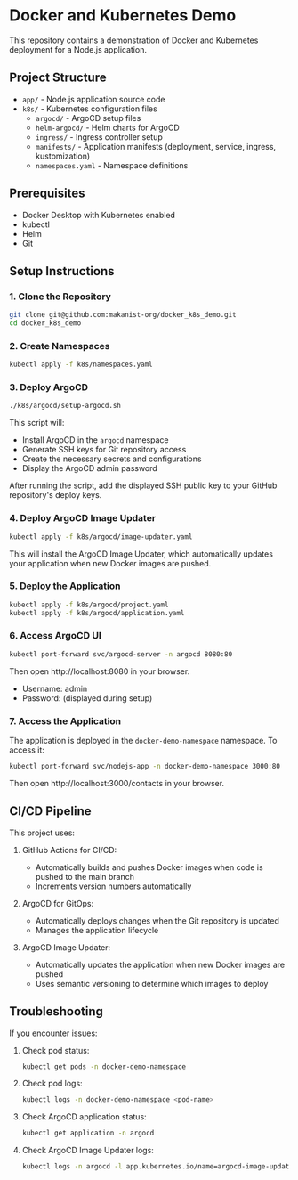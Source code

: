 # Docker and Kubernetes Demo

This repository contains a demonstration of Docker and Kubernetes deployment for a Node.js application.

## Project Structure

- `app/` - Node.js application source code
- `k8s/` - Kubernetes configuration files
  - `argocd/` - ArgoCD setup files
  - `helm-argocd/` - Helm charts for ArgoCD
  - `ingress/` - Ingress controller setup
  - `manifests/` - Application manifests (deployment, service, ingress, kustomization)
  - `namespaces.yaml` - Namespace definitions

## Prerequisites

- Docker Desktop with Kubernetes enabled
- kubectl
- Helm
- Git

## Setup Instructions

### 1. Clone the Repository

```bash
git clone git@github.com:makanist-org/docker_k8s_demo.git
cd docker_k8s_demo
```

### 2. Create Namespaces

```bash
kubectl apply -f k8s/namespaces.yaml
```

### 3. Deploy ArgoCD

```bash
./k8s/argocd/setup-argocd.sh
```

This script will:
- Install ArgoCD in the `argocd` namespace
- Generate SSH keys for Git repository access
- Create the necessary secrets and configurations
- Display the ArgoCD admin password

After running the script, add the displayed SSH public key to your GitHub repository's deploy keys.

### 4. Deploy ArgoCD Image Updater

```bash
kubectl apply -f k8s/argocd/image-updater.yaml
```

This will install the ArgoCD Image Updater, which automatically updates your application when new Docker images are pushed.

### 5. Deploy the Application

```bash
kubectl apply -f k8s/argocd/project.yaml
kubectl apply -f k8s/argocd/application.yaml
```

### 6. Access ArgoCD UI

```bash
kubectl port-forward svc/argocd-server -n argocd 8080:80
```

Then open http://localhost:8080 in your browser.
- Username: admin
- Password: (displayed during setup)

### 7. Access the Application

The application is deployed in the `docker-demo-namespace` namespace. To access it:

```bash
kubectl port-forward svc/nodejs-app -n docker-demo-namespace 3000:80
```

Then open http://localhost:3000/contacts in your browser.

## CI/CD Pipeline

This project uses:

1. GitHub Actions for CI/CD:
   - Automatically builds and pushes Docker images when code is pushed to the main branch
   - Increments version numbers automatically

2. ArgoCD for GitOps:
   - Automatically deploys changes when the Git repository is updated
   - Manages the application lifecycle

3. ArgoCD Image Updater:
   - Automatically updates the application when new Docker images are pushed
   - Uses semantic versioning to determine which images to deploy

## Troubleshooting

If you encounter issues:

1. Check pod status:
   ```bash
   kubectl get pods -n docker-demo-namespace
   ```

2. Check pod logs:
   ```bash
   kubectl logs -n docker-demo-namespace <pod-name>
   ```

3. Check ArgoCD application status:
   ```bash
   kubectl get application -n argocd
   ```

4. Check ArgoCD Image Updater logs:
   ```bash
   kubectl logs -n argocd -l app.kubernetes.io/name=argocd-image-updater
   ```